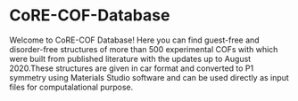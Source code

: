 # CoRE-COF-Database
Welcome to CoRE-COF Database!
Here you can find guest-free and disorder-free structures of more than 500 experimental COFs with which were built from published literature with the updates up to August 2020.These structures are given in car format and converted to P1 symmetry using Materials Studio software and can be used directly as input files for computalational purpose.

